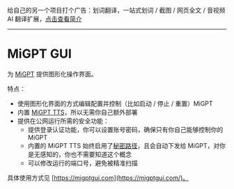 给自己的另一个项目打个广告：划词翻译，一站式划词 / 截图 / 网页全文 / 音视频 AI 翻译扩展，[点击查看简介](https://hcfy.ai/docs/guides/summary)

-------------------

# MiGPT GUI

为 [MiGPT](https://github.com/idootop/mi-gpt/) 提供图形化操作界面。

特点：

- 使用图形化界面的方式编辑配置并控制（比如启动 / 停止 / 重置）MiGPT
- 内置 [MiGPT TTS](https://github.com/idootop/mi-gpt-tts)，所以无需你自己额外部署
- 提供在公网运行所需的安全功能：
    - 提供登录认证功能，你可以设置账号密码，确保只有你自己能够控制你的 MiGPT
    - 内置的 MiGPT TTS 始终启用了[秘密路径](https://github.com/idootop/mi-gpt-tts/blob/main/docs/mi-gpt.md#2-%E9%85%8D%E7%BD%AE%E7%8E%AF%E5%A2%83%E5%8F%98%E9%87%8F)，且会自动下发给 MiGPT，对你是无感知的，你也不需要知道这个概念
    - 可以修改运行的端口号，避免被精准扫描

具体使用方式见 [https://migptgui.com](https://migptgui.com/)。
